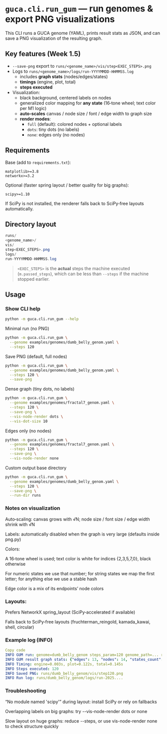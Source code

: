 # `guca.cli.run_gum` — run genomes & export PNG visualizations

This CLI runs a GUCA genome (YAML), prints result stats as JSON, and can save a PNG
visualization of the resulting graph.

## Key features (Week 1.5)

- `--save-png` export to `runs/<genome_name>/vis/step<EXEC_STEPS>.png`
- Logs to `runs/<genome_name>/logs/run-YYYYMMDD-HHMMSS.log`
  - includes **graph stats** (nodes/edges/states)
  - **timings** (engine, plot, total)
  - **steps executed**
- Visualization:
  - black background, centered labels on nodes
  - generalized color mapping for **any state** (16‑tone wheel; text color per M1 logic)
  - **auto‑scales** canvas / node size / font / edge width to graph size
  - **render modes**:
    - `full` (default): colored nodes + optional labels
    - `dots`: tiny dots (no labels)
    - `none`: edges only (no nodes)

## Requirements

Base (add to `requirements.txt`):
```
matplotlib>=3.8
networkx>=3.2
```
Optional (faster spring layout / better quality for big graphs):
```
scipy>=1.10
```
If SciPy is not installed, the renderer falls back to SciPy‑free layouts automatically.

## Directory layout

```csharp
runs/
<genome_name>/
vis/
step<EXEC_STEPS>.png
logs/
run-YYYYMMDD-HHMMSS.log
```
> `<EXEC_STEPS>` is the **actual** steps the machine executed (`m.passed_steps`), which
can be less than `--steps` if the machine stopped earlier.

## Usage

### Show CLI help
```bash
python -m guca.cli.run_gum --help
```
Minimal run (no PNG)

```bash
python -m guca.cli.run_gum \
  --genome examples/genomes/dumb_belly_genom.yaml \
  --steps 120
```

Save PNG (default, full nodes)
```bash
python -m guca.cli.run_gum \
  --genome examples/genomes/dumb_belly_genom.yaml \
  --steps 120 \
  --save-png
```

Dense graph (tiny dots, no labels)
```bash
python -m guca.cli.run_gum \
  --genome examples/genomes/fractal7_genom.yaml \
  --steps 120 \
  --save-png \
  --vis-node-render dots \
  --vis-dot-size 10
```

Edges only (no nodes)
```bash
python -m guca.cli.run_gum \
  --genome examples/genomes/fractal7_genom.yaml \
  --steps 120 \
  --save-png \
  --vis-node-render none
```

Custom output base directory
```bash
python -m guca.cli.run_gum \
  --genome examples/genomes/dumb_belly_genom.yaml \
  --steps 120 \
  --save-png \
  --run-dir runs
```

### Notes on visualization
Auto‑scaling: canvas grows with √N; node size / font size / edge width shrink with √N

Labels: automatically disabled when the graph is very large (defaults inside png.py)

Colors:

A 16‑tone wheel is used; text color is white for indices {2,3,5,7,0}, black otherwise

For numeric states we use that number; for string states we map the first letter;
for anything else we use a stable hash

Edge color is a mix of its endpoints’ node colors

### Layouts:

Prefers NetworkX spring_layout (SciPy‑accelerated if available)

Falls back to SciPy‑free layouts (fruchterman_reingold, kamada_kawai, shell, circular)

### Example log (INFO)
```yaml
Copy code
INFO GUM run: genome=dumb_belly_genom steps_param=120 genome_path=... run_dir=runs
INFO GUM result graph stats: {"edges": 13, "nodes": 14, "states_count": {"C": 2, "G": 2, "H": 10}}
INFO Timing: engine=0.003s, plot=0.122s, total=0.145s
INFO Steps executed: 120
INFO Saved PNG: runs/dumb_belly_genom/vis/step120.png
INFO Run log: runs/dumb_belly_genom/logs/run-2025....
```

### Troubleshooting

“No module named 'scipy'” during layout: install SciPy or rely on fallbacks

Overlapping labels on big graphs: try --vis-node-render dots or none

Slow layout on huge graphs: reduce --steps, or use vis-node-render none to check structure quickly

